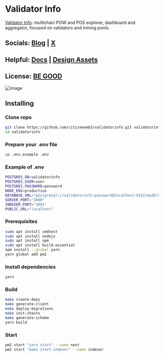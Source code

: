 # Validator Info
[Validator Info](https://validatorinfo.com/): multichain POW and POS explorer, dashboard and aggregator, focused on validators and mining pools. 

## Socials: [Blog](https://validatorinfo.com/blog/) | [X](https://x.com/therealvalinfo)

## Helpful: [Docs](https://github.com/citizenweb3/validatorinfo/blob/main/docs/vinfo%20draft%20paper.md) | [Design Assets](https://github.com/citizenweb3/validatorinfo/tree/main/src/assets)

## License: [BE GOOD](https://github.com/citizenweb3/validatorinfo/blob/main/LICENSE-BG)

![image](https://github.com/citizenweb3/validatorinfo/assets/7550961/6a7d6673-32be-4a31-895c-2793fde91ce4)

## Installing

### Clone repo

```bash
git clone https://github.com/citizenweb3/validatorinfo.git validatorinfo
cd validatorinfo
```

### Prepare your .env file

```bash
cp .env.example .env
```

### Example of .env

```bash
POSTGRES_DB=validatorinfo
POSTGRES_USER=user
POSTGRES_PASSWORD=password
NODE_ENV=production
DATABASE_URL="postgresql://validatorinfo:password@localhost:5432/mydb?schema=public"
SERVER_PORT="3000"
INDEXER_PORT="3001"
PUBLIC_URL="localhost"
```

### Prerequisites

```bash
sudo apt install cmdtest
sudo apt install nodejs
sudo apt install npm
sudo apt install build-essential
npm install --global yarn
yarn global add pm2
```

### Install dependencies

```bash
yarn
```

### Build

```bash
make create-deps
make generate-client
make deploy-migrations
make init-chains
make generate-schema
yarn build
```

### Start

```bash
pm2 start "yarn start" --name next
pm2 start "make start-indexer" --name indexer
```
